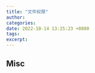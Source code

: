 ```yaml
---
title: "文件权限"
author: 
categories: 
date: 2022-10-14 13:25:23 +0800
tags: 
excerpt: 
---
```

















## Misc



